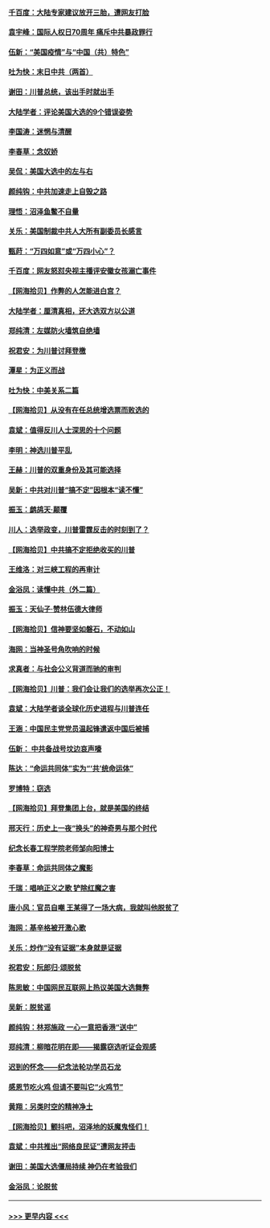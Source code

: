 #### [千百度：大陆专家建议放开三胎，遭网友打脸](../pages/nsc993/n12614456.md?t=12122002) 
#### [袁宇峰：国际人权日70周年 痛斥中共暴政罪行](../pages/nsc993/n12611965.md?t=12122002) 
#### [伍新：“美国疫情”与“中国（共）特色”](../pages/nsc993/n12611463.md?t=12122002) 
#### [吐为快：末日中共（两首）](../pages/nsc993/n12611461.md?t=12122002) 
#### [谢田：川普总统，该出手时就出手](../pages/nsc993/n12610905.md?t=12122002) 
#### [大陆学者：评论美国大选的9个错误姿势](../pages/nsc993/n12609586.md?t=12122002) 
#### [李国涛：迷惘与清醒](../pages/nsc993/n12607532.md?t=12122002) 
#### [李春草：念奴娇](../pages/nsc993/n12607083.md?t=12122002) 
#### [吴侃：美国大选中的左与右](../pages/nsc993/n12607054.md?t=12122002) 
#### [颜纯钩：中共加速走上自毁之路](../pages/nsc993/n12606473.md?t=12122002) 
#### [理悟：沼泽鱼鳖不自量](../pages/nsc993/n12606454.md?t=12122002) 
#### [关乐：美国制裁中共人大所有副委员长感言](../pages/nsc993/n12606442.md?t=12122002) 
#### [甄莳：“万四如意”或“万四小心”？](../pages/nsc993/n12606091.md?t=12122002) 
#### [千百度：网友怒怼央视主播评安徽女孩溺亡事件](../pages/nsc993/n12605370.md?t=12122002) 
#### [【网海拾贝】作弊的人怎能进白宫？](../pages/nsc993/n12603546.md?t=12122002) 
#### [大陆学者：厘清真相，还大选双方以公道](../pages/nsc993/n12603475.md?t=12122002) 
#### [郑纯清：左媒防火墙筑自绝墙](../pages/nsc993/n12602226.md?t=12122002) 
#### [祝君安：为川普讨拜登檄](../pages/nsc993/n12602199.md?t=12122002) 
#### [潭星：为正义而战](../pages/nsc993/n12600926.md?t=12122002) 
#### [吐为快：中美关系二篇](../pages/nsc993/n12600908.md?t=12122002) 
#### [【网海拾贝】从没有在任总统增选票而败选的](../pages/nsc993/n12600435.md?t=12122002) 
#### [袁斌：值得反川人士深思的十个问题](../pages/nsc993/n12600332.md?t=12122002) 
#### [李明：神选川普平乱](../pages/nsc993/n12599751.md?t=12122002) 
#### [王赫：川普的双重身份及其可能选择](../pages/nsc993/n12599723.md?t=12122002) 
#### [吴新：中共对川普“搞不定”因根本“读不懂”](../pages/nsc993/n12599502.md?t=12122002) 
#### [振玉：鹧鸪天‧颠覆](../pages/nsc993/n12599494.md?t=12122002) 
#### [川人：选举政变，川普雷霆反击的时刻到了？](../pages/nsc993/n12599291.md?t=12122002) 
#### [【网海拾贝】中共搞不定拒绝收买的川普](../pages/nsc993/n12598955.md?t=12122002) 
#### [王维洛：对三峡工程的再审计](../pages/nsc993/n12598436.md?t=12122002) 
#### [金浴凤：读懂中共（外二篇）](../pages/nsc993/n12597943.md?t=12122002) 
#### [振玉：天仙子‧赞林伍德大律师](../pages/nsc993/n12597929.md?t=12122002) 
#### [【网海拾贝】信神要坚如磐石，不动如山](../pages/nsc993/n12597901.md?t=12122002) 
#### [海网：当神圣号角吹响的时候](../pages/nsc993/n12595891.md?t=12122002) 
#### [求真者：与社会公义背道而驰的审判](../pages/nsc993/n12595868.md?t=12122002) 
#### [【网海拾贝】川普：我们会让我们的选举再次公正！](../pages/nsc993/n12594930.md?t=12122002) 
#### [袁斌：大陆学者谈全球化历史进程与川普连任](../pages/nsc993/n12594690.md?t=12122002) 
#### [王涵：中国民主党党员温起锋遣返中国后被捕](../pages/nsc993/n12594540.md?t=12122002) 
#### [伍新： 中共备战号坟边哀声嚎](../pages/nsc993/n12593086.md?t=12122002) 
#### [陈达：“命运共同体”实为“‘共’统命运体”](../pages/nsc993/n12590865.md?t=12122002) 
#### [罗博特：窃选](../pages/nsc993/n12590619.md?t=12122002) 
#### [【网海拾贝】拜登集团上台，就是美国的终结](../pages/nsc993/n12589725.md?t=12122002) 
#### [邢天行：历史上一夜“换头”的神奇男与那个时代](../pages/nsc993/n12589424.md?t=12122002) 
#### [纪念长春工程学院老师邹向阳博士](../pages/nsc993/n12585390.md?t=12122002) 
#### [李春草：命运共同体之魔影](../pages/nsc993/n12585026.md?t=12122002) 
#### [千瑞：唱响正义之歌 铲除红魔之害](../pages/nsc993/n12585002.md?t=12122002) 
#### [唐小风：官员自嘲 王某得了一场大病，我就叫他脱贫了](../pages/nsc993/n12584981.md?t=12122002) 
#### [海网：基辛格被开激心歌](../pages/nsc993/n12584946.md?t=12122002) 
#### [关乐：炒作“没有证据”本身就是证据](../pages/nsc993/n12583146.md?t=12122002) 
#### [祝君安：阮郎归‧颂脱贫](../pages/nsc993/n12583119.md?t=12122002) 
#### [陈思敏：中国网民互联网上热议美国大选舞弊](../pages/nsc993/n12582845.md?t=12122002) 
#### [吴新：脱贫谣](../pages/nsc993/n12580839.md?t=12122002) 
#### [颜纯钩：林郑施政 一心一意把香港“送中”](../pages/nsc993/n12580805.md?t=12122002) 
#### [郑纯清：柳暗花明在即——揭露窃选听证会观感](../pages/nsc993/n12580795.md?t=12122002) 
#### [迟到的怀念——纪念法轮功学员石龙](../pages/nsc993/n12580245.md?t=12122002) 
#### [感恩节吃火鸡  但请不要叫它“火鸡节”](../pages/nsc993/n12580252.md?t=12122002) 
#### [黄翔：另类时空的精神净土](../pages/nsc993/n12578638.md?t=12122002) 
#### [【网海拾贝】颤抖吧，沼泽地的妖魔鬼怪们！](../pages/nsc993/n12578552.md?t=12122002) 
#### [袁斌：中共推出“网络良民证”遭网友抨击](../pages/nsc993/n12578511.md?t=12122002) 
#### [谢田：美国大选僵局持续 神仍在考验我们](../pages/nsc993/n12577432.md?t=12122002) 
#### [金浴凤：论脱贫](../pages/nsc993/n12576386.md?t=12122002) 

----
#### [ >>> 更早内容 <<< ](../indexes/nsc993-earlier.md)
